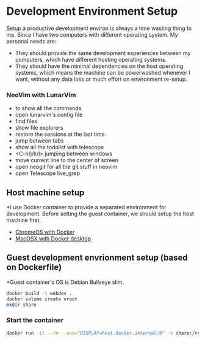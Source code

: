 # Development Environment Setup
Setup a productive development environ is always a time wasting thing to me. Since I have two computers with different operating system. My personal needs are:
* They should provide the same development experiences between my computers, which have different hosting operating systems.
* They should have the minimal dependencies on the host operating systems, which means the machine can be powerwashed whenever I want, without any data loss or much effort on environment re-setup.

### NeoVim with LunarVim
* <Space-sk> to show all the commands 
* <Space-Lc> open lunarvim's config file
* <Space-f> find files
* <Space-e> show file explorers
* <Space-Sc> restore the sessions at the last time
* <Space-bj> jump between tabs
* <Space-ts> show all the todolist with telescope
* <C-h/j/k/l> jumping between windows
* <zz> move current line to the center of screen
* <C-g> open neogit for all the git stuff in neovim
* <C-s> open Telescope live_grep

## Host machine setup
*I use Docker container to provide a separated environment for development. Before setting the guest container, we should setup the host machine first.

- [ChromeOS with Docker](chromeos-setup.md)
- [MacOSX with Docker desktop](macosx-setup.md)

## Guest development envrionment setup (based on Dockerfile)

  *Guest container's OS is Debian Bullseye slim.
```bash
docker build -t webdev .
docker volume create vroot
mkdir share
```

### Start the container
```bash
docker run -it --rm --env="DISPLAY=host.docker.internal:0" -v share:/root/share -v vroot:/root -w /root -p 5173:5173 -h devenv webdev
```
